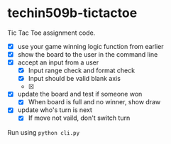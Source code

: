 # techin509b-tictactoe
Tic Tac Toe assignment code. 
- [x] use your game winning logic function from earlier
- [x] show the board to the user in the command line
- [x] accept an input from a user
  - [x] Input range check and format check
  - [x] Input should be valid blank axis
  - [x] 
- [x] update the board and test if someone won
  - [x] When board is full and no winner, show draw
- [x] update who's turn is next
  - [x] If move not vaild, don't switch turn

Run using ```python cli.py```
